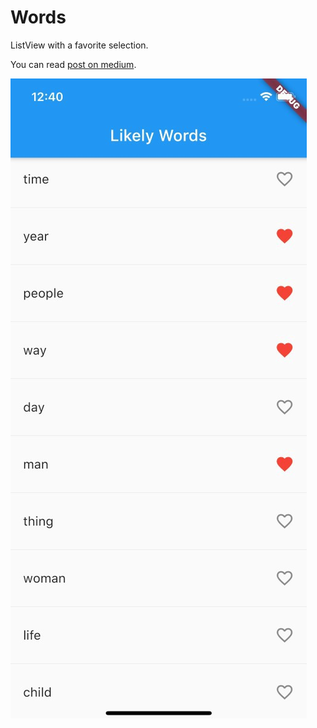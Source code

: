 # Words

ListView with a favorite selection.

You can read [post on medium](https://medium.com/@castellano.mariano/create-a-favorite-selection-on-listview-using-flutter-fc40d3211aeb).

![Words](images/words.jpeg)
